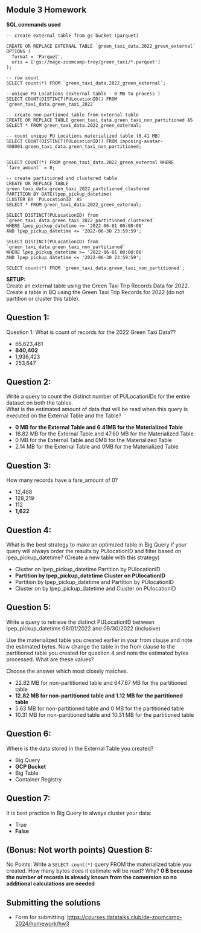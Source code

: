 ## Module 3 Homework

<b>SQL commands used</b>

```
-- create external table from gs bucket (parquet)

CREATE OR REPLACE EXTERNAL TABLE `green_taxi_data.2022_green_external`
OPTIONS (
  format = 'Parquet',
  uris = ['gs://mage-zoomcamp-troy/green_taxi/*.parquet']
);

-- row count
SELECT count(*) FROM `green_taxi_data.2022_green_external`;

--unique PU Locations (external table - 0 MB to process )
SELECT COUNT(DISTINCT(PULocationID)) FROM `green_taxi_data.green_taxi_2022`

-- create non-partioned table from external table
CREATE OR REPLACE TABLE green_taxi_data.green_taxi_non_partitioned AS
SELECT * FROM green_taxi_data.2022_green_external;

-- count unique PU Locations materialized table (6.41 MB)
SELECT COUNT(DISTINCT(PULocationID)) FROM imposing-avatar-408001.green_taxi_data.green_taxi_non_partitioned;


SELECT COUNT(*) FROM green_taxi_data.2022_green_external WHERE `fare_amount` = 0;

-- create partitioned and clustered table
CREATE OR REPLACE TABLE green_taxi_data.green_taxi_2022_partitioned_clustered
PARTITION BY DATE(lpep_pickup_datetime)
CLUSTER BY `PULocationID` AS
SELECT * FROM green_taxi_data.2022_green_external;

SELECT DISTINCT(PULocationID) from `green_taxi_data.green_taxi_2022_partitioned_clustered` 
WHERE lpep_pickup_datetime >= '2022-06-01 00:00:00' 
AND lpep_pickup_datetime <= '2022-06-30 23:59:59';

SELECT DISTINCT(PULocationID) from `green_taxi_data.green_taxi_non_partitioned` 
WHERE lpep_pickup_datetime >= '2022-06-01 00:00:00' 
AND lpep_pickup_datetime <= '2022-06-30 23:59:59';

SELECT count(*) FROM `green_taxi_data.green_taxi_non_partitioned`;

```

<b>SETUP:</b></br>
Create an external table using the Green Taxi Trip Records Data for 2022. </br>
Create a table in BQ using the Green Taxi Trip Records for 2022 (do not partition or cluster this table). </br>
</p>

## Question 1:
Question 1: What is count of records for the 2022 Green Taxi Data??
- 65,623,481
- <b>840,402</b>
- 1,936,423
- 253,647

## Question 2:
Write a query to count the distinct number of PULocationIDs for the entire dataset on both the tables.</br> 
What is the estimated amount of data that will be read when this query is executed on the External Table and the Table?

- <b>0 MB for the External Table and 6.41MB for the Materialized Table</b>
- 18.82 MB for the External Table and 47.60 MB for the Materialized Table
- 0 MB for the External Table and 0MB for the Materialized Table
- 2.14 MB for the External Table and 0MB for the Materialized Table


## Question 3:
How many records have a fare_amount of 0?
- 12,488
- 128,219
- 112
- <b>1,622</b>

## Question 4:
What is the best strategy to make an optimized table in Big Query if your query will always order the results by PUlocationID and filter based on lpep_pickup_datetime? (Create a new table with this strategy)
- Cluster on lpep_pickup_datetime Partition by PUlocationID
- <b>Partition by lpep_pickup_datetime  Cluster on PUlocationID</b>
- Partition by lpep_pickup_datetime and Partition by PUlocationID
- Cluster on by lpep_pickup_datetime and Cluster on PUlocationID

## Question 5:
Write a query to retrieve the distinct PULocationID between lpep_pickup_datetime
06/01/2022 and 06/30/2022 (inclusive)</br>

Use the materialized table you created earlier in your from clause and note the estimated bytes. Now change the table in the from clause to the partitioned table you created for question 4 and note the estimated bytes processed. What are these values? </br>

Choose the answer which most closely matches.</br> 

- 22.82 MB for non-partitioned table and 647.87 MB for the partitioned table
- <b>12.82 MB for non-partitioned table and 1.12 MB for the partitioned table</b>
- 5.63 MB for non-partitioned table and 0 MB for the partitioned table
- 10.31 MB for non-partitioned table and 10.31 MB for the partitioned table


## Question 6: 
Where is the data stored in the External Table you created?

- Big Query
- <b>GCP Bucket</b>
- Big Table
- Container Registry


## Question 7:
It is best practice in Big Query to always cluster your data:
- True
- <b>False</b>


## (Bonus: Not worth points) Question 8:
No Points: Write a `SELECT count(*)` query FROM the materialized table you created. How many bytes does it estimate will be read? Why?
<b>0 B because the number of records is already known from the conversion so no additional calculations are needed </b>
 
## Submitting the solutions

* Form for submitting: https://courses.datatalks.club/de-zoomcamp-2024/homework/hw3

